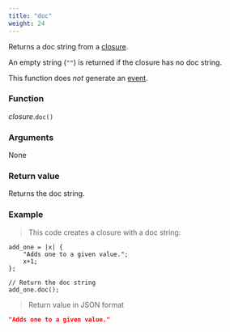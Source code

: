 ```yaml
---
title: "doc"
weight: 24
---
```


Returns a doc string from a [closure](..).

An empty string (`""`) is returned if the closure has no doc string.

This function does *not* generate an [event](../../../overview/events).

### Function

*closure*.`doc()`

### Arguments

None

### Return value

Returns the doc string.

### Example

> This code creates a closure with a doc string:

```thingsdb,json_response
add_one = |x| {
    "Adds one to a given value.";
    x+1;
};

// Return the doc string
add_one.doc();
```

> Return value in JSON format

```json
"Adds one to a given value."
```
